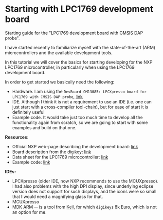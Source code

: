 Starting with LPC1769 development board
=======================================

Starting guide for the "LPC1769 development board with CMSIS DAP probe".

I have started recently to familiarize myself with the 
state-of-the-art (ARM) microcontrollers and the available
development tools. 

In this tutorial we will cover the basics for starting developing for
the NXP LPC1769 microcontroller, in particularly when using
the LPC1769 development board.

In order to get started we basically need the following:
* Hardware. 
	I am using the `DevBoard OM13085: LPCXpresso board for
	LPC1769 with CMSIS DAP probe`, [link][1]
* IDE. Although I think it is not a requirement to use an IDE 
  (i.e. one can just start with a cross-compiler tool-chain), 
	but for ease of start it is definitely useful
* Example code. It would take just too much time to develop
  all the functionality again from scratch, so we are going
	to start with some examples and build on that one.


**Resources:**
* Official NXP web-page describing the development board: [link][1]
* Board description from the digikey: [link][2]
* Data sheet for the LPC1769 microcontroller: [link][3]
* Example code: [link][4]

**IDEs:**
* LPCXpresso (older IDE, now NXP recommends to use the MCUXpresso).
	I had also problems with the high DPI display, since underlying eclipse 
	version does not support for such displays, and the icons were so
	small that I would need a magnifying glass for that.
* MCUXpresso
* MDK ARM -- is a tool from [Keil](https://www.keil.com/download/product/), 
  for which `digikeys` 8k Euro, which is not an option for me.


[1]: https://www.nxp.com/support/developer-resources/hardware-development-tools/lpcxpresso-boards/lpcxpresso-board-for-lpc1769-with-cmsis-dap-probe:OM13085

[2]: https://media.digikey.com/pdf/Data%20Sheets/NXP%20PDFs/OM13085_web.pdf

[3]: https://www.nxp.com/docs/en/data-sheet/LPC1769_68_67_66_65_64_63.pdf

[4]: https://www.nxp.com/support/developer-resources/software-development-tools/lpc-developer-resources-/lpcopen-libraries-and-examples/lpcopen-software-development-platform-lpc17xx:LPCOPEN-SOFTWARE-FOR-LPC17XX


